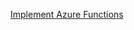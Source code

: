[Implement Azure Functions](https://learn.microsoft.com/en-us/training/paths/implement-azure-functions/)
